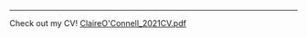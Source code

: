 ---
Check out my CV!
[ClaireO'Connell_2021CV.pdf](https://github.com/claireloconnell/claireloconnell.github.io/files/6956113/ClaireO.Connell_2021CV.pdf)
